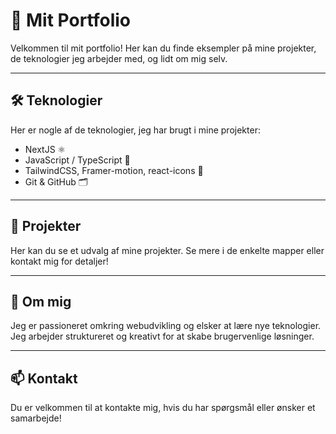 # 🌟 Mit Portfolio

Velkommen til mit portfolio! Her kan du finde eksempler på mine projekter, de teknologier jeg arbejder med, og lidt om mig selv.

---

## 🛠️ Teknologier
Her er nogle af de teknologier, jeg har brugt i mine projekter:

- NextJS ⚛️
- JavaScript / TypeScript 📜
- TailwindCSS, Framer-motion, react-icons 🎨
- Git & GitHub 🗂️

---

## 📁 Projekter
Her kan du se et udvalg af mine projekter. Se mere i de enkelte mapper eller kontakt mig for detaljer!

---

## 🙋 Om mig
Jeg er passioneret omkring webudvikling og elsker at lære nye teknologier. Jeg arbejder struktureret og kreativt for at skabe brugervenlige løsninger.

---

## 📫 Kontakt
Du er velkommen til at kontakte mig, hvis du har spørgsmål eller ønsker et samarbejde!
